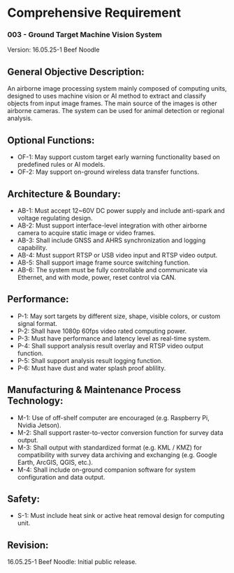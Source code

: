 # Comprehensive Requirement
### 003 - Ground Target Machine Vision System
Version: 16.05.25-1 Beef Noodle

## General Objective Description:
An airborne image processing system mainly composed of computing units, designed to uses machine vision or AI method to extract and classify objects from input image frames. The main source of the images is other airborne cameras. The system can be used for animal detection or regional analysis.

## Optional Functions:
- OF-1: May support custom target early warning functionality based on predefined rules or AI models.
- OF-2: May support on-ground wireless data transfer functions.

## Architecture & Boundary:
- AB-1: Must accept 12~60V DC power supply and include anti-spark and voltage regulating design.
- AB-2: Must support interface-level integration with other airborne camera to acquire static image or video frames.
- AB-3: Shall include GNSS and AHRS synchronization and logging capability.
- AB-4: Must support RTSP or USB video input and RTSP video output.
- AB-5: Shall support image frame source switching function.
- AB-6: The system must be fully controllable and communicate via Ethernet, and with mode, power, reset control via CAN.

## Performance:
- P-1: May sort targets by different size, shape, visible colors, or custom signal format.
- P-2: Shall have 1080p 60fps video rated computing power.
- P-3: Must have performance and latency level as real-time system.
- P-4: Shall support analysis result overlay and RTSP video output function.
- P-5: Shall support analysis result logging function.
- P-6: Must have dust and water splash proof ablility.

## Manufacturing & Maintenance Process Technology:
- M-1: Use of off-shelf computer are encouraged (e.g. Raspberry Pi, Nvidia Jetson).
- M-2: Shall support raster-to-vector conversion function for survey data output.
- M-3: Shall output with standardized format (e.g. KML / KMZ) for compatibility with survey data archiving and exchanging (e.g. Google Earth, ArcGIS, QGIS, etc.).
- M-4: Shall include on-ground companion software for system configuration and data output.

## Safety:
- S-1: Must include heat sink or active heat removal design for computing unit.

## Revision:
16.05.25-1 Beef Noodle: Initial public release.
